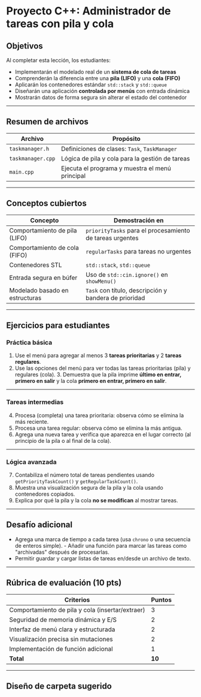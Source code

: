 # Proyecto C++: Administrador de tareas con pila y cola

##  Objetivos

Al completar esta lección, los estudiantes:

- Implementarán el modelado real de un **sistema de cola de tareas**
- Comprenderán la diferencia entre una **pila (LIFO)** y una **cola (FIFO)**
- Aplicarán los contenedores estándar `std::stack` y `std::queue`
- Diseñarán una aplicación **controlada por menús** con entrada dinámica
- Mostrarán datos de forma segura sin alterar el estado del contenedor

---

##  Resumen de archivos

| Archivo | Propósito |
|--------------|---------------------------------------------------------|
| `taskmanager.h` | Definiciones de clases: `Task`, `TaskManager` |
| `taskmanager.cpp` | Lógica de pila y cola para la gestión de tareas |
| `main.cpp` | Ejecuta el programa y muestra el menú principal|

---

##  Conceptos cubiertos

| Concepto | Demostración en |
|--------------------------|--------------------------------------------------|
| Comportamiento de pila (LIFO) | `priorityTasks` para el procesamiento de tareas urgentes |
| Comportamiento de cola (FIFO) | `regularTasks` para tareas no urgentes |
| Contenedores STL | `std::stack`, `std::queue` |
| Entrada segura en búfer | Uso de `std::cin.ignore()` en `showMenu()` |
| Modelado basado en estructuras | `Task` con título, descripción y bandera de prioridad |

---

##  Ejercicios para estudiantes

###  Práctica básica

1. Use el menú para agregar al menos 3 **tareas prioritarias** y 2 **tareas regulares**.
2. Use las opciones del menú para ver todas las tareas prioritarias (pila) y regulares (cola). 3. Demuestra que la pila imprime **último en entrar, primero en salir** y la cola **primero en entrar, primero en salir**.

---

###  Tareas intermedias

4. Procesa (completa) una tarea prioritaria: observa cómo se elimina la más reciente.
5. Procesa una tarea regular: observa cómo se elimina la más antigua.
6. Agrega una nueva tarea y verifica que aparezca en el lugar correcto (al principio de la pila o al final de la cola).

---

###  Lógica avanzada

7. Contabiliza el número total de tareas pendientes usando `getPriorityTaskCount()` y `getRegularTaskCount()`.
8. Muestra una visualización segura de la pila y la cola usando contenedores copiados.
9. Explica por qué la pila y la cola **no se modifican** al mostrar tareas.

---

##  Desafío adicional

- Agrega una marca de tiempo a cada tarea (usa `chrono` o una secuencia de enteros simple). - Añadir una función para marcar las tareas como "archivadas" después de procesarlas.
- Permitir guardar y cargar listas de tareas en/desde un archivo de texto.

---

##  Rúbrica de evaluación (10 pts)

| Criterios | Puntos |
|-----------------------------------|--------|
| Comportamiento de pila y cola (insertar/extraer) | 3 |
| Seguridad de memoria dinámica y E/S | 2 |
| Interfaz de menú clara y estructurada | 2 |
| Visualización precisa sin mutaciones | 2 |
| Implementación de función adicional | 1 |
| **Total** | **10** |

---

##  Diseño de carpeta sugerido